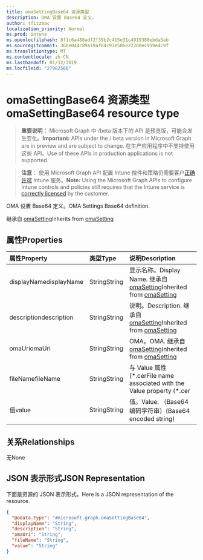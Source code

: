 ```yaml
---
title: omaSettingBase64 资源类型
description: OMA 设置 Base64 定义。
author: tfitzmac
localization_priority: Normal
ms.prod: intune
ms.openlocfilehash: 8f1c6a488adf2f39b2c415e31c4919380ebda5ab
ms.sourcegitcommit: 36be044c89a19af84c93e586e22200ec919e4c9f
ms.translationtype: MT
ms.contentlocale: zh-CN
ms.lasthandoff: 01/12/2019
ms.locfileid: "27982566"
---
```

# <a name="omasettingbase64-resource-type"></a><span data-ttu-id="073b1-103">omaSettingBase64 资源类型</span><span class="sxs-lookup"><span data-stu-id="073b1-103">omaSettingBase64 resource type</span></span>

> <span data-ttu-id="073b1-104">**重要说明：** Microsoft Graph 中 /beta 版本下的 API 是预览版，可能会发生变化。</span><span class="sxs-lookup"><span data-stu-id="073b1-104">**Important:** APIs under the / beta version in Microsoft Graph are in preview and are subject to change.</span></span> <span data-ttu-id="073b1-105">在生产应用程序中不支持使用这些 API。</span><span class="sxs-lookup"><span data-stu-id="073b1-105">Use of these APIs in production applications is not supported.</span></span>

> <span data-ttu-id="073b1-106">**注意：** 使用 Microsoft Graph API 配置 Intune 控件和策略仍需要客户[正确许可](https://go.microsoft.com/fwlink/?linkid=839381) Intune 服务。</span><span class="sxs-lookup"><span data-stu-id="073b1-106">**Note:** Using the Microsoft Graph APIs to configure Intune controls and policies still requires that the Intune service is [correctly licensed](https://go.microsoft.com/fwlink/?linkid=839381) by the customer.</span></span>

<span data-ttu-id="073b1-107">OMA 设置 Base64 定义。</span><span class="sxs-lookup"><span data-stu-id="073b1-107">OMA Settings Base64 definition.</span></span>

<span data-ttu-id="073b1-108">继承自 [omaSetting](../resources/intune-deviceconfig-omasetting.md)</span><span class="sxs-lookup"><span data-stu-id="073b1-108">Inherits from [omaSetting](../resources/intune-deviceconfig-omasetting.md)</span></span>

## <a name="properties"></a><span data-ttu-id="073b1-109">属性</span><span class="sxs-lookup"><span data-stu-id="073b1-109">Properties</span></span>
|<span data-ttu-id="073b1-110">属性</span><span class="sxs-lookup"><span data-stu-id="073b1-110">Property</span></span>|<span data-ttu-id="073b1-111">类型</span><span class="sxs-lookup"><span data-stu-id="073b1-111">Type</span></span>|<span data-ttu-id="073b1-112">说明</span><span class="sxs-lookup"><span data-stu-id="073b1-112">Description</span></span>|
|:---|:---|:---|
|<span data-ttu-id="073b1-113">displayName</span><span class="sxs-lookup"><span data-stu-id="073b1-113">displayName</span></span>|<span data-ttu-id="073b1-114">String</span><span class="sxs-lookup"><span data-stu-id="073b1-114">String</span></span>|<span data-ttu-id="073b1-115">显示名称。</span><span class="sxs-lookup"><span data-stu-id="073b1-115">Display Name.</span></span> <span data-ttu-id="073b1-116">继承自 [omaSetting](../resources/intune-deviceconfig-omasetting.md)</span><span class="sxs-lookup"><span data-stu-id="073b1-116">Inherited from [omaSetting](../resources/intune-deviceconfig-omasetting.md)</span></span>|
|<span data-ttu-id="073b1-117">description</span><span class="sxs-lookup"><span data-stu-id="073b1-117">description</span></span>|<span data-ttu-id="073b1-118">String</span><span class="sxs-lookup"><span data-stu-id="073b1-118">String</span></span>|<span data-ttu-id="073b1-119">说明。</span><span class="sxs-lookup"><span data-stu-id="073b1-119">Description.</span></span> <span data-ttu-id="073b1-120">继承自 [omaSetting](../resources/intune-deviceconfig-omasetting.md)</span><span class="sxs-lookup"><span data-stu-id="073b1-120">Inherited from [omaSetting](../resources/intune-deviceconfig-omasetting.md)</span></span>|
|<span data-ttu-id="073b1-121">omaUri</span><span class="sxs-lookup"><span data-stu-id="073b1-121">omaUri</span></span>|<span data-ttu-id="073b1-122">String</span><span class="sxs-lookup"><span data-stu-id="073b1-122">String</span></span>|<span data-ttu-id="073b1-123">OMA。</span><span class="sxs-lookup"><span data-stu-id="073b1-123">OMA.</span></span> <span data-ttu-id="073b1-124">继承自 [omaSetting](../resources/intune-deviceconfig-omasetting.md)</span><span class="sxs-lookup"><span data-stu-id="073b1-124">Inherited from [omaSetting](../resources/intune-deviceconfig-omasetting.md)</span></span>|
|<span data-ttu-id="073b1-125">fileName</span><span class="sxs-lookup"><span data-stu-id="073b1-125">fileName</span></span>|<span data-ttu-id="073b1-126">String</span><span class="sxs-lookup"><span data-stu-id="073b1-126">String</span></span>|<span data-ttu-id="073b1-127">与 Value 属性 (\*.cer</span><span class="sxs-lookup"><span data-stu-id="073b1-127">File name associated with the Value property (\*.cer</span></span> | <span data-ttu-id="073b1-128">\*.crt</span><span class="sxs-lookup"><span data-stu-id="073b1-128">\*.crt</span></span> | <span data-ttu-id="073b1-129">\*.p7b</span><span class="sxs-lookup"><span data-stu-id="073b1-129">\*.p7b</span></span> | <span data-ttu-id="073b1-130">\*.bin)。</span><span class="sxs-lookup"><span data-stu-id="073b1-130">\*.bin).</span></span>|
|<span data-ttu-id="073b1-131">值</span><span class="sxs-lookup"><span data-stu-id="073b1-131">value</span></span>|<span data-ttu-id="073b1-132">String</span><span class="sxs-lookup"><span data-stu-id="073b1-132">String</span></span>|<span data-ttu-id="073b1-133">值。</span><span class="sxs-lookup"><span data-stu-id="073b1-133">Value.</span></span> <span data-ttu-id="073b1-134">（Base64 编码字符串）</span><span class="sxs-lookup"><span data-stu-id="073b1-134">(Base64 encoded string)</span></span>|

## <a name="relationships"></a><span data-ttu-id="073b1-135">关系</span><span class="sxs-lookup"><span data-stu-id="073b1-135">Relationships</span></span>
<span data-ttu-id="073b1-136">无</span><span class="sxs-lookup"><span data-stu-id="073b1-136">None</span></span>
## <a name="json-representation"></a><span data-ttu-id="073b1-137">JSON 表示形式</span><span class="sxs-lookup"><span data-stu-id="073b1-137">JSON Representation</span></span>
<span data-ttu-id="073b1-138">下面是资源的 JSON 表示形式。</span><span class="sxs-lookup"><span data-stu-id="073b1-138">Here is a JSON representation of the resource.</span></span>
<!-- {
  "blockType": "resource",
  "@odata.type": "microsoft.graph.omaSettingBase64"
}
-->
``` json
{
  "@odata.type": "#microsoft.graph.omaSettingBase64",
  "displayName": "String",
  "description": "String",
  "omaUri": "String",
  "fileName": "String",
  "value": "String"
}
```





